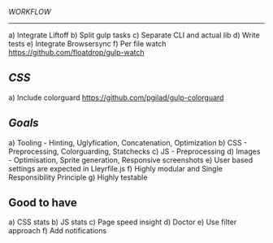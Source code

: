 *WORKFLOW*
______________________
a) Integrate Liftoff
b) Split gulp tasks
c) Separate CLI and actual lib
d) Write tests
e) Integrate Browsersync
f) Per file watch https://github.com/floatdrop/gulp-watch


*CSS*
----------------------
a) Include colorguard https://github.com/pgilad/gulp-colorguard

*Goals*
------------------------
a) Tooling - Hinting, Uglyfication, Concatenation, Optimization
b) CSS - Preprocessing, Colorguarding, Statchecks
c) JS - Preprocessing
d) Images - Optimisation, Sprite generation, Responsive screenshots
e) User based settings are expected in Lleyrfile.js
f) Highly modular and Single Responsibility Principle
g) Highly testable

Good to have
----------------------
a) CSS stats
b) JS stats
c) Page speed insight
d) Doctor
e) Use filter approach
f) Add notifications